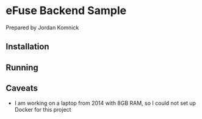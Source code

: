# eFuse Backend Sample
Prepared by Jordan Komnick

## Installation

## Running

## Caveats
- I am working on a laptop from 2014 with 8GB RAM, so I could not set up Docker for this project